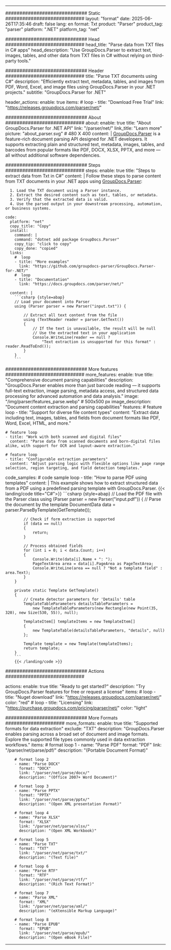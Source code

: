 


---
############################# Static ############################
layout: "format"
date:  2025-06-26T17:35:46
draft: false
lang: en
format: Txt
product: "Parser"
product_tag: "parser"
platform: ".NET"
platform_tag: "net"

############################# Head ############################
head_title: "Parse data from TXT files in C# apps"
head_description: "Use GroupDocs.Parser to extract text, images, tables, and other data from TXT files in C# without relying on third-party tools."

############################# Header ############################
title: "Parse TXT documents using C#" 
description: "Efficiently extract text, metadata, tables, and images from PDF, Word, Excel, and image files using GroupDocs.Parser in your .NET projects."
subtitle: "GroupDocs.Parser for .NET" 

header_actions:
  enable: true
  items:
    #  loop
    - title: "Download Free Trial"
      link: "https://releases.groupdocs.com/parser/net/"
      
############################# About ############################
about:
    enable: true
    title: "About GroupDocs.Parser for .NET API"
    link: "/parser/net/"
    link_title: "Learn more"
    picture: "about_parser.svg" # 480 X 400
    content: |
       [GroupDocs.Parser](/parser/net/) is a feature-rich document parsing API designed for .NET developers. It supports extracting plain and structured text, metadata, images, tables, and barcodes from popular formats like PDF, DOCX, XLSX, PPTX, and more — all without additional software dependencies.

############################# Steps ############################
steps:
    enable: true
    title: "Steps to extract data from Txt in C#"
    content: |
      Follow these steps to parse content from TXT documents in your .NET apps using [GroupDocs.Parser](/parser/net/):
      
      1. Load the TXT document using a Parser instance.
      2. Extract the desired content such as text, tables, or metadata.
      3. Verify that the extracted data is valid.
      4. Use the parsed output in your downstream processing, automation, or business systems.
   
    code:
      platform: "net"
      copy_title: "Copy"
      install:
        command: |
        command: "dotnet add package GroupDocs.Parser"
        copy_tip: "click to copy"
        copy_done: "copied"
      links:
        #  loop
        - title: "More examples"
          link: "https://github.com/groupdocs-parser/GroupDocs.Parser-for-.NET/"
        #  loop
        - title: "Documentation"
          link: "https://docs.groupdocs.com/parser/net/"
          
      content: |
        ```csharp {style=abap}
        // Load your document into Parser
        using (Parser parser = new Parser("input.txt")) {

            // Extract all text content from the file
            using (TextReader reader = parser.GetText()) 
            {
                // If the text is unavailable, the result will be null
                // Use the extracted text in your application
                Console.WriteLine(reader == null ? 
                    "Text extraction is unsupported for this format" : reader.ReadToEnd());
            }
        }
        ```  

############################# More features ############################
more_features:
  enable: true
  title: "Comprehensive document parsing capabilities"
  description: "GroupDocs.Parser enables more than just barcode reading — it supports full-text extraction, image parsing, metadata access, and structured data processing for advanced automation and data analysis."
  image: "/img/parser/features_parse.webp" # 500x500 px
  image_description: "Document content extraction and parsing capabilities"
  features:
    # feature loop
    - title: "Support for diverse file content types"
      content: "Extract data including text, images, tables, and fields from document formats like PDF, Word, Excel, HTML, and more."

    # feature loop
    - title: "Work with both scanned and digital files"
      content: "Parse data from scanned documents and born-digital files alike, with support for OCR and layout-aware extraction."

    # feature loop
    - title: "Configurable extraction parameters"
      content: "Adjust parsing logic with flexible options like page range selection, region targeting, and field detection templates."
      
  code_samples:
    # code sample loop
    - title: "How to parse PDF using templates"
      content: |
        This example shows how to extract structured data from a PDF using a predefined parsing template with GroupDocs.Parser.
        {{< landing/code title="C#">}}
        ```csharp {style=abap}
        //  Load the PDF file with the Parser class
        using (Parser parser = new Parser("input.pdf"))
        {
            // Parse the document by the template
            DocumentData data = parser.ParseByTemplate(GetTemplate());

            // Check if form extraction is supported
            if (data == null)
            {
                return;
            }

            // Process obtained fields
            for (int i = 0; i < data.Count; i++)
            {
                Console.Write(data[i].Name + ": ");
                PageTextArea area = data[i].PageArea as PageTextArea;
                Console.WriteLine(area == null ? "Not a template field" : area.Text);
            }
        }

        private static Template GetTemplate()
        {
            // Create detector parameters for 'Details' table
            TemplateTableParameters detailsTableParameters = 
                new TemplateTableParameters(new Rectangle(new Point(35, 320), new Size(530, 55)), null);

            TemplateItem[] templateItems = new TemplateItem[]
            {
                new TemplateTable(detailsTableParameters, "details", null)
            };

            Template template = new Template(templateItems);
            return template;
        }
        ```
        {{< /landing/code >}}


############################# Actions ############################

actions:
  enable: true
  title: "Ready to get started?"
  description: "Try GroupDocs.Parser features for free or request a license"
  items:
    #  loop
    - title: "Nuget download"
      link: "https://releases.groupdocs.com/parser/net/"
      color: "red"
        #  loop
    - title: "Licensing"
      link: "https://purchase.groupdocs.com/pricing/parser/net/"
      color: "light"


############################# More Formats #####################
more_formats:
    enable: true
    title: "Supported formats for data extraction"
    exclude: "TXT"
    description: "GroupDocs.Parser enables parsing across a broad set of document and image formats. Explore the supported file types commonly used in data extraction workflows."
    items: 
        # format loop 1
        - name: "Parse PDF"
          format: "PDF"
          link: "/parser/net/parse/pdf/"
          description: "(Portable Document Format)"
          
        # format loop 2
        - name: "Parse DOCX"
          format: "DOCX"
          link: "/parser/net/parse/docx/"
          description: "(Office 2007+ Word Document)"
          
        # format loop 3
        - name: "Parse PPTX"
          format: "PPTX"
          link: "/parser/net/parse/pptx/"
          description: "(Open XML presentation Format)"
          
        # format loop 4
        - name: "Parse XLSX"
          format: "XLSX"
          link: "/parser/net/parse/xlsx/"
          description: "(Open XML Workbook)"
          
        # format loop 5
        - name: "Parse TXT"
          format: "TXT"
          link: "/parser/net/parse/txt/"
          description: "(Text file)"
          
        # format loop 6
        - name: "Parse RTF"
          format: "RTF"
          link: "/parser/net/parse/rtf/"
          description: "(Rich Text Format)"
          
        # format loop 7
        - name: "Parse XML"
          format: "XML"
          link: "/parser/net/parse/xml/"
          description: "(eXtensible Markup Language)"
          
        # format loop 8
        - name: "Parse EPUB"
          format: "EPUB"
          link: "/parser/net/parse/epub/"
          description: "(Open eBook File)"
         
          

---